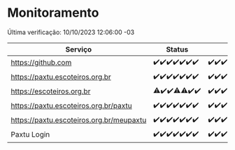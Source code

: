 # Monitoramento

Última verificação: 10/10/2023 12:06:00 -03

|Serviço|Status|Últimas 24h|
|---|---|---|
|https://github.com|<span title="2023-10-03: OK=24">✔️</span><span title="2023-10-04: OK=24">✔️</span><span title="2023-10-05: OK=24">✔️</span><span title="2023-10-06: OK=24">✔️</span><span title="2023-10-07: OK=24">✔️</span><span title="2023-10-08: OK=24">✔️</span><span title="2023-10-09: OK=15">✔️</span>|<span title="09/10/2023 12:06:00 -03 : 200">✔️</span><span title="09/10/2023 13:07:00 -03 : 200">✔️</span><span title="09/10/2023 14:04:00 -03 : 200">✔️</span><span title="09/10/2023 15:08:00 -03 : 200">✔️</span><span title="09/10/2023 16:03:00 -03 : 200">✔️</span><span title="09/10/2023 17:03:00 -03 : 200">✔️</span><span title="09/10/2023 18:04:00 -03 : 200">✔️</span><span title="09/10/2023 19:04:00 -03 : 200">✔️</span><span title="09/10/2023 20:04:00 -03 : 200">✔️</span><span title="09/10/2023 21:28:00 -03 : 200">✔️</span><span title="09/10/2023 22:40:00 -03 : 200">✔️</span><span title="09/10/2023 23:14:00 -03 : 200">✔️</span><span title="10/10/2023 00:06:00 -03 : 200">✔️</span><span title="10/10/2023 01:07:00 -03 : 200">✔️</span><span title="10/10/2023 02:04:00 -03 : 200">✔️</span><span title="10/10/2023 03:08:00 -03 : 200">✔️</span><span title="10/10/2023 04:05:00 -03 : 200">✔️</span><span title="10/10/2023 05:08:00 -03 : 200">✔️</span><span title="10/10/2023 06:06:00 -03 : 200">✔️</span><span title="10/10/2023 07:06:00 -03 : 200">✔️</span><span title="10/10/2023 08:03:00 -03 : 200">✔️</span><span title="10/10/2023 09:11:00 -03 : 200">✔️</span><span title="10/10/2023 10:09:00 -03 : 200">✔️</span><span title="10/10/2023 11:05:00 -03 : 200">✔️</span><span title="10/10/2023 12:06:00 -03 : 200">✔️</span>|
|https://paxtu.escoteiros.org.br|<span title="2023-10-03: OK=24">✔️</span><span title="2023-10-04: OK=24">✔️</span><span title="2023-10-05: OK=24">✔️</span><span title="2023-10-06: OK=24">✔️</span><span title="2023-10-07: OK=24">✔️</span><span title="2023-10-08: OK=24">✔️</span><span title="2023-10-09: OK=15">✔️</span>|<span title="09/10/2023 12:06:00 -03 : 200">✔️</span><span title="09/10/2023 13:07:00 -03 : 200">✔️</span><span title="09/10/2023 14:04:00 -03 : 200">✔️</span><span title="09/10/2023 15:08:00 -03 : 200">✔️</span><span title="09/10/2023 16:03:00 -03 : 200">✔️</span><span title="09/10/2023 17:03:00 -03 : 200">✔️</span><span title="09/10/2023 18:04:00 -03 : 200">✔️</span><span title="09/10/2023 19:04:00 -03 : 200">✔️</span><span title="09/10/2023 20:04:00 -03 : 200">✔️</span><span title="09/10/2023 21:28:00 -03 : 200">✔️</span><span title="09/10/2023 22:40:00 -03 : 200">✔️</span><span title="09/10/2023 23:14:00 -03 : 200">✔️</span><span title="10/10/2023 00:06:00 -03 : 200">✔️</span><span title="10/10/2023 01:07:00 -03 : 200">✔️</span><span title="10/10/2023 02:04:00 -03 : 200">✔️</span><span title="10/10/2023 03:08:00 -03 : 200">✔️</span><span title="10/10/2023 04:05:00 -03 : 200">✔️</span><span title="10/10/2023 05:08:00 -03 : 200">✔️</span><span title="10/10/2023 06:06:00 -03 : 200">✔️</span><span title="10/10/2023 07:06:00 -03 : 200">✔️</span><span title="10/10/2023 08:03:00 -03 : 200">✔️</span><span title="10/10/2023 09:11:00 -03 : 200">✔️</span><span title="10/10/2023 10:09:00 -03 : 200">✔️</span><span title="10/10/2023 11:05:00 -03 : 200">✔️</span><span title="10/10/2023 12:06:00 -03 : 200">✔️</span>|
|https://escoteiros.org.br|<span title="2023-10-03: OK=23, Falhas=1">⚠️</span><span title="2023-10-04: OK=24">✔️</span><span title="2023-10-05: OK=24">✔️</span><span title="2023-10-06: OK=23, Falhas=1">⚠️</span><span title="2023-10-07: OK=23, Falhas=1">⚠️</span><span title="2023-10-08: OK=24">✔️</span><span title="2023-10-09: OK=15">✔️</span>|<span title="09/10/2023 12:06:00 -03 : 200">✔️</span><span title="09/10/2023 13:07:00 -03 : 200">✔️</span><span title="09/10/2023 14:04:00 -03 : 200">✔️</span><span title="09/10/2023 15:08:00 -03 : 200">✔️</span><span title="09/10/2023 16:03:00 -03 : 200">✔️</span><span title="09/10/2023 17:03:00 -03 : 200">✔️</span><span title="09/10/2023 18:04:00 -03 : 200">✔️</span><span title="09/10/2023 19:04:00 -03 : 200">✔️</span><span title="09/10/2023 20:04:00 -03 : 200">✔️</span><span title="09/10/2023 21:28:00 -03 : 200">✔️</span><span title="09/10/2023 22:40:00 -03 : 200">✔️</span><span title="09/10/2023 23:14:00 -03 : 200">✔️</span><span title="10/10/2023 00:06:00 -03 : 200">✔️</span><span title="10/10/2023 01:07:00 -03 : 200">✔️</span><span title="10/10/2023 02:04:00 -03 : 200">✔️</span><span title="10/10/2023 03:08:00 -03 : 200">✔️</span><span title="10/10/2023 04:05:00 -03 : 200">✔️</span><span title="10/10/2023 05:08:00 -03 : 200">✔️</span><span title="10/10/2023 06:06:00 -03 : 200">✔️</span><span title="10/10/2023 07:06:00 -03 : 200">✔️</span><span title="10/10/2023 08:03:00 -03 : 200">✔️</span><span title="10/10/2023 09:11:00 -03 : 200">✔️</span><span title="10/10/2023 10:09:00 -03 : 200">✔️</span><span title="10/10/2023 11:05:00 -03 : 200">✔️</span><span title="10/10/2023 12:06:00 -03 : 200">✔️</span>|
|https://paxtu.escoteiros.org.br/paxtu|<span title="2023-10-03: OK=24">✔️</span><span title="2023-10-04: OK=24">✔️</span><span title="2023-10-05: OK=24">✔️</span><span title="2023-10-06: OK=24">✔️</span><span title="2023-10-07: OK=24">✔️</span><span title="2023-10-08: OK=24">✔️</span><span title="2023-10-09: OK=15">✔️</span>|<span title="09/10/2023 12:07:00 -03 : 200">✔️</span><span title="09/10/2023 13:07:00 -03 : 200">✔️</span><span title="09/10/2023 14:04:00 -03 : 200">✔️</span><span title="09/10/2023 15:08:00 -03 : 200">✔️</span><span title="09/10/2023 16:03:00 -03 : 200">✔️</span><span title="09/10/2023 17:03:00 -03 : 200">✔️</span><span title="09/10/2023 18:04:00 -03 : 200">✔️</span><span title="09/10/2023 19:04:00 -03 : 200">✔️</span><span title="09/10/2023 20:04:00 -03 : 200">✔️</span><span title="09/10/2023 21:28:00 -03 : 200">✔️</span><span title="09/10/2023 22:40:00 -03 : 200">✔️</span><span title="09/10/2023 23:14:00 -03 : 200">✔️</span><span title="10/10/2023 00:06:00 -03 : 200">✔️</span><span title="10/10/2023 01:07:00 -03 : 200">✔️</span><span title="10/10/2023 02:05:00 -03 : 200">✔️</span><span title="10/10/2023 03:08:00 -03 : 200">✔️</span><span title="10/10/2023 04:05:00 -03 : 200">✔️</span><span title="10/10/2023 05:08:00 -03 : 200">✔️</span><span title="10/10/2023 06:06:00 -03 : 200">✔️</span><span title="10/10/2023 07:06:00 -03 : 200">✔️</span><span title="10/10/2023 08:03:00 -03 : 200">✔️</span><span title="10/10/2023 09:11:00 -03 : 200">✔️</span><span title="10/10/2023 10:09:00 -03 : 200">✔️</span><span title="10/10/2023 11:05:00 -03 : 200">✔️</span><span title="10/10/2023 12:06:00 -03 : 200">✔️</span>|
|https://paxtu.escoteiros.org.br/meupaxtu|<span title="2023-10-03: OK=24">✔️</span><span title="2023-10-04: OK=24">✔️</span><span title="2023-10-05: OK=24">✔️</span><span title="2023-10-06: OK=24">✔️</span><span title="2023-10-07: OK=24">✔️</span><span title="2023-10-08: OK=24">✔️</span><span title="2023-10-09: OK=15">✔️</span>|<span title="09/10/2023 12:07:00 -03 : 200">✔️</span><span title="09/10/2023 13:07:00 -03 : 200">✔️</span><span title="09/10/2023 14:04:00 -03 : 200">✔️</span><span title="09/10/2023 15:08:00 -03 : 200">✔️</span><span title="09/10/2023 16:03:00 -03 : 200">✔️</span><span title="09/10/2023 17:03:00 -03 : 200">✔️</span><span title="09/10/2023 18:04:00 -03 : 200">✔️</span><span title="09/10/2023 19:04:00 -03 : 200">✔️</span><span title="09/10/2023 20:04:00 -03 : 200">✔️</span><span title="09/10/2023 21:28:00 -03 : 200">✔️</span><span title="09/10/2023 22:40:00 -03 : 200">✔️</span><span title="09/10/2023 23:14:00 -03 : 200">✔️</span><span title="10/10/2023 00:06:00 -03 : 200">✔️</span><span title="10/10/2023 01:07:00 -03 : 200">✔️</span><span title="10/10/2023 02:05:00 -03 : 200">✔️</span><span title="10/10/2023 03:08:00 -03 : 200">✔️</span><span title="10/10/2023 04:05:00 -03 : 200">✔️</span><span title="10/10/2023 05:08:00 -03 : 200">✔️</span><span title="10/10/2023 06:06:00 -03 : 200">✔️</span><span title="10/10/2023 07:06:00 -03 : 200">✔️</span><span title="10/10/2023 08:03:00 -03 : 200">✔️</span><span title="10/10/2023 09:11:00 -03 : 200">✔️</span><span title="10/10/2023 10:09:00 -03 : 200">✔️</span><span title="10/10/2023 11:05:00 -03 : 200">✔️</span><span title="10/10/2023 12:06:00 -03 : 200">✔️</span>|
|Paxtu Login|<span title="2023-10-03: OK=24">✔️</span><span title="2023-10-04: OK=24">✔️</span><span title="2023-10-05: OK=24">✔️</span><span title="2023-10-06: OK=24">✔️</span><span title="2023-10-07: OK=24">✔️</span><span title="2023-10-08: OK=24">✔️</span><span title="2023-10-09: OK=15">✔️</span>|<span title="09/10/2023 12:07:00 -03 : 200">✔️</span><span title="09/10/2023 13:07:00 -03 : 200">✔️</span><span title="09/10/2023 14:04:00 -03 : 200">✔️</span><span title="09/10/2023 15:08:00 -03 : 200">✔️</span><span title="09/10/2023 16:03:00 -03 : 200">✔️</span><span title="09/10/2023 17:03:00 -03 : 200">✔️</span><span title="09/10/2023 18:04:00 -03 : 200">✔️</span><span title="09/10/2023 19:04:00 -03 : 200">✔️</span><span title="09/10/2023 20:04:00 -03 : 200">✔️</span><span title="09/10/2023 21:29:00 -03 : 200">✔️</span><span title="09/10/2023 22:40:00 -03 : 200">✔️</span><span title="09/10/2023 23:14:00 -03 : 200">✔️</span><span title="10/10/2023 00:06:00 -03 : 200">✔️</span><span title="10/10/2023 01:07:00 -03 : 200">✔️</span><span title="10/10/2023 02:05:00 -03 : 200">✔️</span><span title="10/10/2023 03:08:00 -03 : 200">✔️</span><span title="10/10/2023 04:05:00 -03 : 200">✔️</span><span title="10/10/2023 05:08:00 -03 : 200">✔️</span><span title="10/10/2023 06:06:00 -03 : 200">✔️</span><span title="10/10/2023 07:06:00 -03 : 200">✔️</span><span title="10/10/2023 08:03:00 -03 : 200">✔️</span><span title="10/10/2023 09:11:00 -03 : 200">✔️</span><span title="10/10/2023 10:09:00 -03 : 200">✔️</span><span title="10/10/2023 11:05:00 -03 : 200">✔️</span><span title="10/10/2023 12:06:00 -03 : 200">✔️</span>|
